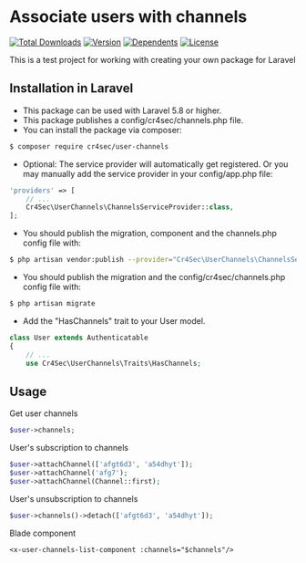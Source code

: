# Associate users with channels

[![Total Downloads](https://poser.pugx.org/cr4sec/user-channels/downloads)](//packagist.org/packages/cr4sec/user-channels)
[![Version](https://poser.pugx.org/cr4sec/user-channels/version)](//packagist.org/packages/cr4sec/user-channels)
[![Dependents](https://poser.pugx.org/cr4sec/user-channels/dependents)](//packagist.org/packages/cr4sec/user-channels)
[![License](https://poser.pugx.org/cr4sec/user-channels/license)](//packagist.org/packages/cr4sec/user-channels)

<p>This is a test project for working with creating your own package for Laravel</p>

## Installation in Laravel

- This package can be used with Laravel 5.8 or higher.
- This package publishes a config/cr4sec/channels.php file.
- You can install the package via composer:
    
```bash
$ composer require cr4sec/user-channels
```

- Optional: The service provider will automatically get registered. Or you may manually add the service provider in your config/app.php file:

```php
'providers' => [
    // ...
    Cr4Sec\UserChannels\ChannelsServiceProvider::class,
];
````
- You should publish the migration, component and the channels.php config file with:

```bash
$ php artisan vendor:publish --provider="Cr4Sec\UserChannels\ChannelsServiceProvider"
```

- You should publish the migration and the config/cr4sec/channels.php config file with:

```bash
$ php artisan migrate
```

- Add the "HasChannels" trait to your User model.

```php
class User extends Authenticatable
{
    // ...
    use Cr4Sec\UserChannels\Traits\HasChannels;
```

## Usage

Get user channels

```php
$user->channels;
```

User's subscription to channels

```php
$user->attachChannel(['afgt6d3', 'a54dhyt']);
$user->attachChannel('afg7');
$user->attachChannel(Channel::first);
```
User's unsubscription to channels

```php
$user->channels()->detach(['afgt6d3', 'a54dhyt']);
```

Blade component

```blade
<x-user-channels-list-component :channels="$channels"/>
```

